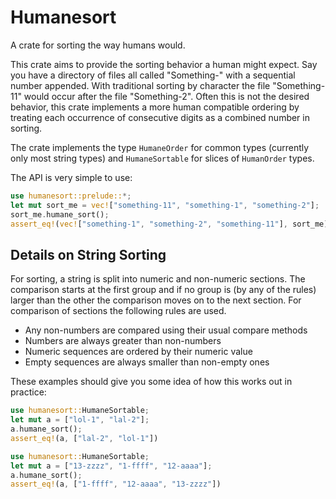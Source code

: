 # Humanesort
A crate for sorting the way humans would.

This crate aims to provide the sorting behavior a human might expect.
Say you have a directory of files all called "Something-" with a sequential number appended.
With traditional sorting by character the file "Something-11" would occur after the file
"Something-2".
Often this is not the desired behavior, this crate implements a more human compatible ordering
by treating each occurrence of consecutive digits as a combined number in sorting.

The crate implements the type `HumaneOrder` for common types (currently only most string types) and `HumaneSortable` for slices of
`HumanOrder` types.

The API is very simple to use:

```rust
use humanesort::prelude::*;
let mut sort_me = vec!["something-11", "something-1", "something-2"];
sort_me.humane_sort();
assert_eq!(vec!["something-1", "something-2", "something-11"], sort_me);
```

## Details on String Sorting

For sorting, a string is split into numeric and non-numeric sections.
The comparison starts at the first group and if no group is (by any of the rules) larger than the other
the comparison moves on to the next section. For comparison of sections the following rules are
used.

* Any non-numbers are compared using their usual compare methods
* Numbers are always greater than non-numbers
* Numeric sequences are ordered by their numeric value
* Empty sequences are always smaller than non-empty ones


These examples should give you some idea of how this works out in practice:

```rust
use humanesort::HumaneSortable;
let mut a = ["lol-1", "lal-2"];
a.humane_sort();
assert_eq!(a, ["lal-2", "lol-1"])
```

```rust
use humanesort::HumaneSortable;
let mut a = ["13-zzzz", "1-ffff", "12-aaaa"];
a.humane_sort();
assert_eq!(a, ["1-ffff", "12-aaaa", "13-zzzz"])
```


